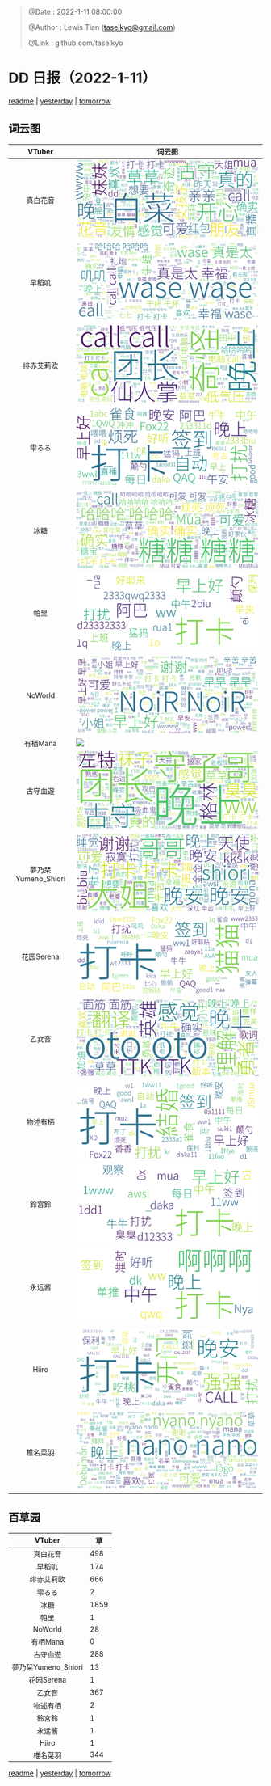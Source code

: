 > @Date    : 2022-1-11 08:00:00
>
> @Author  : Lewis Tian (taseikyo@gmail.com)
>
> @Link    : github.com/taseikyo

# DD 日报（2022-1-11）

[readme](../README.md) | [yesterday](2022-1-10.md) | [tomorrow](2022-1-12.md)

## 词云图

|VTuber|词云图|
|:-:|-|
|真白花音|![](../../images/daily/21402309_2022-1-11_purge_wordcloud.png)|
|早稻叽|![](../../images/daily/41682_2022-1-11_purge_wordcloud.png)|
|绯赤艾莉欧|![](../../images/daily/21396545_2022-1-11_purge_wordcloud.png)|
|雫るる|![](../../images/daily/21013446_2022-1-11_purge_wordcloud.png)|
|冰糖|![](../../images/daily/876396_2022-1-11_purge_wordcloud.png)|
|帕里|![](../../images/daily/4895312_2022-1-11_purge_wordcloud.png)|
|NoWorld|![](../../images/daily/21448649_2022-1-11_purge_wordcloud.png)|
|有栖Mana|![](../../images/daily/6542258_2022-1-11_purge_wordcloud.png)|
|古守血遊|![](../../images/daily/8725120_2022-1-11_purge_wordcloud.png)|
|夢乃栞Yumeno_Shiori|![](../../images/daily/14052636_2022-1-11_purge_wordcloud.png)|
|花园Serena|![](../../images/daily/14327465_2022-1-11_purge_wordcloud.png)|
|乙女音|![](../../images/daily/21320551_2022-1-11_purge_wordcloud.png)|
|物述有栖|![](../../images/daily/21449083_2022-1-11_purge_wordcloud.png)|
|鈴宮鈴|![](../../images/daily/21685677_2022-1-11_purge_wordcloud.png)|
|永远酱|![](../../images/daily/21701071_2022-1-11_purge_wordcloud.png)|
|Hiiro|![](../../images/daily/21919321_2022-1-11_purge_wordcloud.png)|
|椎名菜羽|![](../../images/daily/22347054_2022-1-11_purge_wordcloud.png)|

## 百草园

|VTuber|草|
|:-:|-|
|真白花音|498|
|早稻叽|174|
|绯赤艾莉欧|666|
|雫るる|2|
|冰糖|1859|
|帕里|1|
|NoWorld|28|
|有栖Mana|0|
|古守血遊|288|
|夢乃栞Yumeno_Shiori|13|
|花园Serena|1|
|乙女音|367|
|物述有栖|2|
|鈴宮鈴|1|
|永远酱|1|
|Hiiro|1|
|椎名菜羽|344|

[readme](../README.md) | [yesterday](2022-1-10.md) | [tomorrow](2022-1-12.md)
